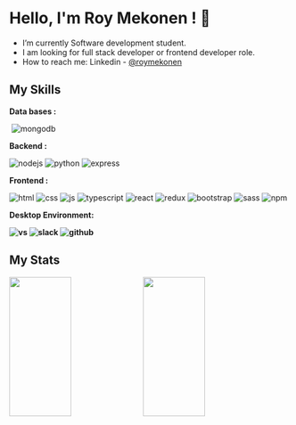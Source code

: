 # Hello, I'm Roy Mekonen ! 👋

-  I’m currently Software development student. 
-  I am looking for full stack developer or frontend developer role.
-  How to reach me: Linkedin - [@roymekonen](https://www.linkedin.com/in/roy-mekonen-8b0620228/)


## My Skills 
<b>Data bases :</b>

<img alt="" src="https://img.shields.io/badge/mysql-%2300f.svg?style=for-the-badge&logo=mysql&logoColor=white" /> <img alt="mongodb" src="https://img.shields.io/badge/MongoDB-%234ea94b.svg?style=for-the-badge&logo=mongodb&logoColor=white" />

 <b>Backend :</b>
 
 <img alt="nodejs" src="https://img.shields.io/badge/node.js-6DA55F?style=for-the-badge&logo=node.js&logoColor=white" /> <img alt="python" src="https://img.shields.io/badge/python-3670A0?style=for-the-badge&logo=python&logoColor=ffdd54" /> <img alt="express" src="https://img.shields.io/badge/express.js-%23404d59.svg?style=for-the-badge&logo=express&logoColor=%2361DAFB" />
 
 <b>Frontend :</b>
 
 <img alt="html" src="https://img.shields.io/badge/html5-%23E34F26.svg?style=for-the-badge&logo=html5&logoColor=white" /> <img alt="css" src="https://img.shields.io/badge/css3-%231572B6.svg?style=for-the-badge&logo=css3&logoColor=white" /> <img alt="js" src="https://img.shields.io/badge/javascript-%23323330.svg?style=for-the-badge&logo=javascript&logoColor=%23F7DF1E" /> <img alt="typescript" src="https://img.shields.io/badge/typescript-%23007ACC.svg?style=for-the-badge&logo=typescript&logoColor=white" /> <img alt="react" src="https://img.shields.io/badge/react-%2320232a.svg?style=for-the-badge&logo=react&logoColor=%2361DAFB" /> <img alt="redux" src="https://img.shields.io/badge/redux-%23593d88.svg?style=for-the-badge&logo=redux&logoColor=white" /> <img alt="bootstrap" src="https://img.shields.io/badge/bootstrap-%23563D7C.svg?style=for-the-badge&logo=bootstrap&logoColor=white" /> <img alt="sass" src="https://img.shields.io/badge/SASS-hotpink.svg?style=for-the-badge&logo=SASS&logoColor=white" /> <img alt="npm" src="https://img.shields.io/badge/NPM-%23000000.svg?style=for-the-badge&logo=npm&logoColor=white" />
 
 <b>Desktop Environment:<b>
 
 <img alt="vs" src="https://img.shields.io/badge/Visual%20Studio%20Code-0078d7.svg?style=for-the-badge&logo=visual-studio-code&logoColor=white" /> <img alt="slack" src="https://img.shields.io/badge/Slack-4A154B?style=for-the-badge&logo=slack&logoColor=white" /> <img alt="github" src="https://img.shields.io/badge/github-%23121011.svg?style=for-the-badge&logo=github&logoColor=white" /> 
 
## My Stats

<img align="left" width="47%" height="250px" src="https://github-readme-stats.vercel.app/api?username=roymekonen&show_icons=true&theme=radical" />
<img align="left" width="47%" height="250px" src="https://github-readme-stats.vercel.app/api/top-langs/?username=roymekonen&layout=compact)](https://github.com/roymekonen/github-readme-stats" />




